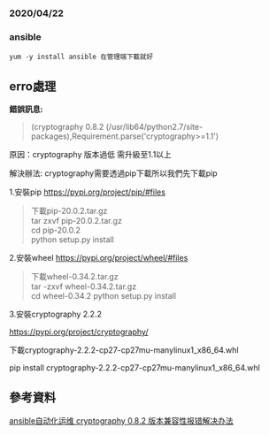 ### 2020/04/22

### ansible
```
yum -y install ansible 在管理端下載就好
```
## erro處理 

**錯誤訊息:**
>(cryptography 0.8.2 (/usr/lib64/python2.7/site-packages),Requirement.parse('cryptography>=1.1')

原因：cryptography 版本過低 需升級至1.1以上

解決辦法: cryptography需要透過pip下載所以我們先下載pip  

1.安裝pip
https://pypi.org/project/pip/#files
>下載pip-20.0.2.tar.gz   
>tar zxvf pip-20.0.2.tar.gz  
cd pip-20.0.2  
python setup.py install  

2.安裝wheel
https://pypi.org/project/wheel/#files  
>下載wheel-0.34.2.tar.gz   
tar -zxvf wheel-0.34.2.tar.gz  
cd wheel-0.34.2
python setup.py install

3.安裝cryptography 2.2.2

https://pypi.org/project/cryptography/

下載cryptography-2.2.2-cp27-cp27mu-manylinux1_x86_64.whl

pip install cryptography-2.2.2-cp27-cp27mu-manylinux1_x86_64.whl

## 參考資料
[ansible自动化运维 cryptography 0.8.2 版本兼容性报错解决办法](https://blog.csdn.net/codemacket/java/article/details/80911149)
